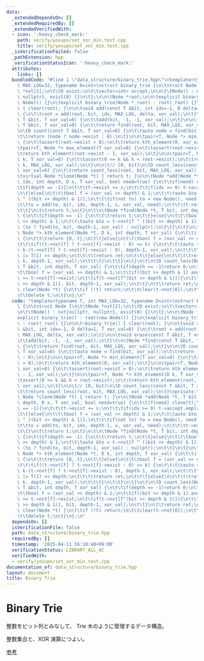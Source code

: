 ```yaml
---
data:
  _extendedDependsOn: []
  _extendedRequiredBy: []
  _extendedVerifiedWith:
  - icon: ':heavy_check_mark:'
    path: verify/yosupo/set_xor_min.test.cpp
    title: verify/yosupo/set_xor_min.test.cpp
  _isVerificationFailed: false
  _pathExtension: hpp
  _verificationStatusIcon: ':heavy_check_mark:'
  attributes:
    links: []
  bundledCode: "#line 1 \"data_structure/binary_trie.hpp\"\ntemplate<typename T, int\
    \ MAX_LOG=32, typename D=int>\nstruct binary_trie {\n\tstruct Node {\n\t\tNode\
    \ *nxt[2];\n\t\tD exist;\n\t\tvector<int> accept;\n\n\t\tNode() : nxt{nullptr,\
    \ nullptr}, exist(0) {}\n\t};\n\n\tNode *root;\n\n\texplicit binary_trie() : root(new\
    \ Node()) {}\n\texplicit binary_trie(Node *_root) : root(_root) {}\n\n\t~binary_trie()\
    \ { clear(root); }\n\n\tvoid add(const T &bit, int idx=-1, D delta=1, T xor_val=0)\
    \ {\n\t\troot = add(root, bit, idx, MAX_LOG, delta, xor_val);\n\t}\n\n\tvoid erase(const\
    \ T &bit, T xor_val=0) {\n\t\tadd(bit, -1, -1, xor_val);\n\t}\n\n\tNode *find(const\
    \ T &bit, T xor_val=0) {\n\t\treturn find(root, bit, MAX_LOG, xor_val);\n\t}\n\
    \n\tD count(const T &bit, T xor_val=0) {\n\t\tauto node = find(bit, xor_val);\n\
    \t\treturn (node ? node->exist : 0);\n\t}\n\n\tpair<T, Node *> min_element(T xor_val=0)\
    \ {\n\t\tassert(root->exist > 0);\n\t\treturn kth_element(0, xor_val);\n\t}\n\n\
    \tpair<T, Node *> max_element(T xor_val=0) {\n\t\tassert(root->exist > 0);\n\t\
    \treturn kth_element(root->exist - 1, xor_val);\n\t}\n\n\tpair<T, Node *> kth_element(D\
    \ k, T xor_val=0) {\n\t\tassert(0 <= k && k < root->exist);\n\t\treturn kth_element(root,\
    \ k, MAX_LOG, xor_val);\n\t}\n\n\t// [0, bit)\n\tD count_less(const T &bit, T\
    \ xor_val=0) {\n\t\treturn count_less(root, bit, MAX_LOG, xor_val);\n\t}\nprivate:\n\
    \tvirtual Node *clone(Node *t) { return t; }\n\n\tNode *add(Node *t, T bit, int\
    \ idx, int depth, D x, T xor_val, bool need=true) {\n\t\tif(need) clone(t);\n\t\
    \tif(depth == -1){\n\t\t\tt->exist += x;\n\t\t\tif(idx >= 0) t->accept.emplace_back(idx);\n\
    \t\t}else{\n\t\t\tbool f = (xor_val >> depth) & 1;\n\t\t\tauto &to = t->nxt[f\
    \ ^ ((bit >> depth) & 1)];\n\t\t\tif(not to) to = new Node(), need = false;\n\t\
    \t\tto = add(to, bit, idx, depth-1, x, xor_val, need);\n\t\t\tt->exist += x;\n\
    \t\t}\n\t\treturn t;\n\t}\n\t\n\tNode *find(Node *t, T bit, int depth, T xor_val)\
    \ {\n\t\tif(depth == -1) {\n\t\t\treturn t;\n\t\t}else{\n\t\t\tbool f = (xor_val\
    \ >> depth) & 1;\n\t\t\tauto &to = t->nxt[f ^ ((bit >> depth) & 1)];\n\t\t\treturn\
    \ (to ? find(to, bit, depth-1, xor_val) : nullptr);\n\t\t}\n\t}\n\t\n\tpair<T,\
    \ Node *> kth_element(Node *t, D k, int depth, T xor_val) {\n\t\tif(depth == -1)\
    \ {\n\t\t\treturn {0, t};\n\t\t}else{\n\t\t\tbool f = (xor_val >> depth) & 1;\n\
    \t\t\tif((t->nxt[f] ? t->nxt[f]->exist : 0) <= k) {\n\t\t\t\tauto ret = kth_element(t->nxt[f^1],\
    \ k-(t->nxt[f] ? t->nxt[f]->exist : 0), depth-1, xor_val);\n\t\t\t\tret.first\
    \ |= T(1) << depth;\n\t\t\t\treturn ret;\n\t\t\t}else{\n\t\t\t\treturn kth_element(t->nxt[f],\
    \ k, depth-1, xor_val);\n\t\t\t}\n\t\t}\n\t}\n\t\n\tD count_less(Node *t, const\
    \ T &bit, int depth, T xor_val) {\n\t\tif(depth == -1)return 0;\n\t\tD ret = 0;\n\
    \t\tbool f = (xor_val >> depth) & 1;\n\t\tif((bit >> depth & 1) and t->nxt[f])ret\
    \ += t->nxt[f]->exist;\n\t\tif(t->nxt[f^(bit >> depth & 1)]){\n\t\t\tret += count_less(t->nxt[f^(bit\
    \ >> depth & 1)], bit, depth-1, xor_val);\n\t\t}\n\t\treturn ret;\n\t}\n\n\tvoid\
    \ clear(Node *t) {\n\t\tif (!t) return;\n\t\tclear(t->nxt[0]);\n\t\tclear(t->nxt[1]);\n\
    \t\tdelete t;\n\t}\n};\n"
  code: "template<typename T, int MAX_LOG=32, typename D=int>\nstruct binary_trie\
    \ {\n\tstruct Node {\n\t\tNode *nxt[2];\n\t\tD exist;\n\t\tvector<int> accept;\n\
    \n\t\tNode() : nxt{nullptr, nullptr}, exist(0) {}\n\t};\n\n\tNode *root;\n\n\t\
    explicit binary_trie() : root(new Node()) {}\n\texplicit binary_trie(Node *_root)\
    \ : root(_root) {}\n\n\t~binary_trie() { clear(root); }\n\n\tvoid add(const T\
    \ &bit, int idx=-1, D delta=1, T xor_val=0) {\n\t\troot = add(root, bit, idx,\
    \ MAX_LOG, delta, xor_val);\n\t}\n\n\tvoid erase(const T &bit, T xor_val=0) {\n\
    \t\tadd(bit, -1, -1, xor_val);\n\t}\n\n\tNode *find(const T &bit, T xor_val=0)\
    \ {\n\t\treturn find(root, bit, MAX_LOG, xor_val);\n\t}\n\n\tD count(const T &bit,\
    \ T xor_val=0) {\n\t\tauto node = find(bit, xor_val);\n\t\treturn (node ? node->exist\
    \ : 0);\n\t}\n\n\tpair<T, Node *> min_element(T xor_val=0) {\n\t\tassert(root->exist\
    \ > 0);\n\t\treturn kth_element(0, xor_val);\n\t}\n\n\tpair<T, Node *> max_element(T\
    \ xor_val=0) {\n\t\tassert(root->exist > 0);\n\t\treturn kth_element(root->exist\
    \ - 1, xor_val);\n\t}\n\n\tpair<T, Node *> kth_element(D k, T xor_val=0) {\n\t\
    \tassert(0 <= k && k < root->exist);\n\t\treturn kth_element(root, k, MAX_LOG,\
    \ xor_val);\n\t}\n\n\t// [0, bit)\n\tD count_less(const T &bit, T xor_val=0) {\n\
    \t\treturn count_less(root, bit, MAX_LOG, xor_val);\n\t}\nprivate:\n\tvirtual\
    \ Node *clone(Node *t) { return t; }\n\n\tNode *add(Node *t, T bit, int idx, int\
    \ depth, D x, T xor_val, bool need=true) {\n\t\tif(need) clone(t);\n\t\tif(depth\
    \ == -1){\n\t\t\tt->exist += x;\n\t\t\tif(idx >= 0) t->accept.emplace_back(idx);\n\
    \t\t}else{\n\t\t\tbool f = (xor_val >> depth) & 1;\n\t\t\tauto &to = t->nxt[f\
    \ ^ ((bit >> depth) & 1)];\n\t\t\tif(not to) to = new Node(), need = false;\n\t\
    \t\tto = add(to, bit, idx, depth-1, x, xor_val, need);\n\t\t\tt->exist += x;\n\
    \t\t}\n\t\treturn t;\n\t}\n\t\n\tNode *find(Node *t, T bit, int depth, T xor_val)\
    \ {\n\t\tif(depth == -1) {\n\t\t\treturn t;\n\t\t}else{\n\t\t\tbool f = (xor_val\
    \ >> depth) & 1;\n\t\t\tauto &to = t->nxt[f ^ ((bit >> depth) & 1)];\n\t\t\treturn\
    \ (to ? find(to, bit, depth-1, xor_val) : nullptr);\n\t\t}\n\t}\n\t\n\tpair<T,\
    \ Node *> kth_element(Node *t, D k, int depth, T xor_val) {\n\t\tif(depth == -1)\
    \ {\n\t\t\treturn {0, t};\n\t\t}else{\n\t\t\tbool f = (xor_val >> depth) & 1;\n\
    \t\t\tif((t->nxt[f] ? t->nxt[f]->exist : 0) <= k) {\n\t\t\t\tauto ret = kth_element(t->nxt[f^1],\
    \ k-(t->nxt[f] ? t->nxt[f]->exist : 0), depth-1, xor_val);\n\t\t\t\tret.first\
    \ |= T(1) << depth;\n\t\t\t\treturn ret;\n\t\t\t}else{\n\t\t\t\treturn kth_element(t->nxt[f],\
    \ k, depth-1, xor_val);\n\t\t\t}\n\t\t}\n\t}\n\t\n\tD count_less(Node *t, const\
    \ T &bit, int depth, T xor_val) {\n\t\tif(depth == -1)return 0;\n\t\tD ret = 0;\n\
    \t\tbool f = (xor_val >> depth) & 1;\n\t\tif((bit >> depth & 1) and t->nxt[f])ret\
    \ += t->nxt[f]->exist;\n\t\tif(t->nxt[f^(bit >> depth & 1)]){\n\t\t\tret += count_less(t->nxt[f^(bit\
    \ >> depth & 1)], bit, depth-1, xor_val);\n\t\t}\n\t\treturn ret;\n\t}\n\n\tvoid\
    \ clear(Node *t) {\n\t\tif (!t) return;\n\t\tclear(t->nxt[0]);\n\t\tclear(t->nxt[1]);\n\
    \t\tdelete t;\n\t}\n};\n"
  dependsOn: []
  isVerificationFile: false
  path: data_structure/binary_trie.hpp
  requiredBy: []
  timestamp: '2025-04-11 16:10:40+09:00'
  verificationStatus: LIBRARY_ALL_AC
  verifiedWith:
  - verify/yosupo/set_xor_min.test.cpp
documentation_of: data_structure/binary_trie.hpp
layout: document
title: Binary Trie
---
```


# Binary Trie

整数をビット列とみなして、 Trie 木のように管理するデータ構造。

整数集合と、XOR 演算につよい。

[参考](https://ei1333.github.io/library/structure/trie/binary-trie.hpp)
